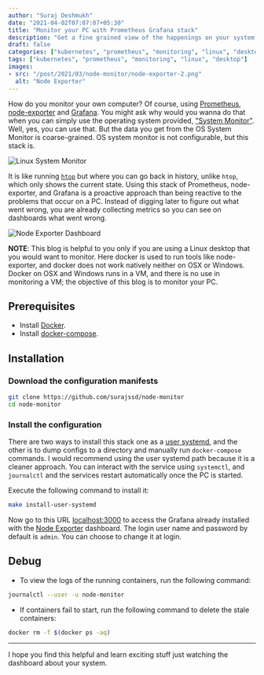 ```yaml
---
author: "Suraj Deshmukh"
date: "2021-04-02T07:07:07+05:30"
title: "Monitor your PC with Prometheus Grafana stack"
description: "Get a fine grained view of the happenings on your system!"
draft: false
categories: ["kubernetes", "prometheus", "monitoring", "linux", "desktop"]
tags: ["kubernetes", "prometheus", "monitoring", "linux", "desktop"]
images:
- src: "/post/2021/03/node-monitor/node-exporter-2.png"
  alt: "Node Exporter"
---
```


How do you monitor your own computer? Of course, using [Prometheus](https://prometheus.io/), [node-exporter](https://github.com/prometheus/node_exporter) and [Grafana](https://grafana.com/docs/). You might ask why would you wanna do that when you can simply use the operating system provided, ["System Monitor"](https://help.gnome.org/users/gnome-system-monitor/stable/). Well, yes, you can use that. But the data you get from the OS System Monitor is coarse-grained. OS system monitor is not configurable, but this stack is.

![Linux System Monitor](/post/2021/03/node-monitor/node-monitor.png "Linux System Monitor")

It is like running [`htop`](https://htop.dev/) but where you can go back in history, unlike `htop`, which only shows the current state. Using this stack of Prometheus, node-exporter, and Grafana is a proactive approach than being reactive to the problems that occur on a PC. Instead of digging later to figure out what went wrong, you are already collecting metrics so you can see on dashboards what went wrong.

![Node Exporter Dashboard](/post/2021/03/node-monitor/node-exporter-1.png "Node Exporter Dashboard")

**NOTE**: This blog is helpful to you only if you are using a Linux desktop that you would want to monitor. Here docker is used to run tools like node-exporter, and docker does not work natively neither on OSX or Windows. Docker on OSX and Windows runs in a VM, and there is no use in monitoring a VM; the objective of this blog is to monitor your PC.

## Prerequisites

- Install [Docker](https://docs.docker.com/get-docker/).
- Install [docker-compose](https://docs.docker.com/compose/install/).

## Installation

### Download the configuration manifests

```bash
git clone https://github.com/surajssd/node-monitor
cd node-monitor
```

### Install the configuration

There are two ways to install this stack one as a [user systemd](https://wiki.archlinux.org/index.php/systemd/User), and the other is to dump configs to a directory and manually run `docker-compose` commands. I would recommend using the user systemd path because it is a cleaner approach. You can interact with the service using `systemctl`, and `journalctl` and the services restart automatically once the PC is started.

Execute the following command to install it:

```bash
make install-user-systemd
```

Now go to this URL [localhost:3000](http://localhost:3000/d/rYdddlPWk/node-exporter-full?orgId=1&refresh=10s&from=now-30m&to=now) to access the Grafana already installed with the [Node Exporter](https://grafana.com/grafana/dashboards/1860) dashboard. The login user name and password by default is `admin`. You can choose to change it at login.

## Debug

- To view the logs of the running containers, run the following command:

```bash
journalctl --user -u node-monitor
```

- If containers fail to start, run the following command to delete the stale containers:

```bash
docker rm -f $(docker ps -aq)
```

---

I hope you find this helpful and learn exciting stuff just watching the dashboard about your system.
